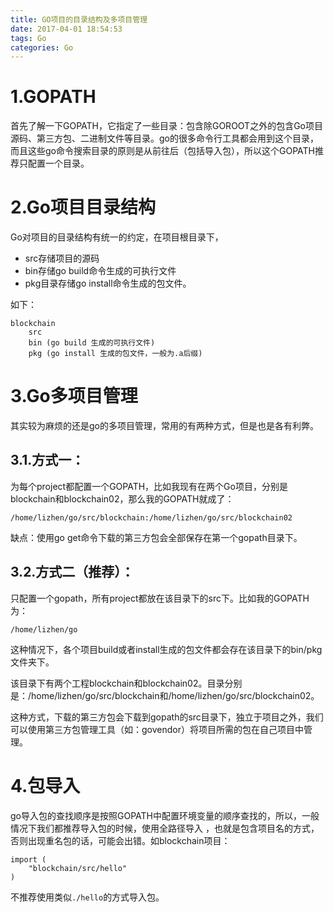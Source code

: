 ```yaml
---
title: GO项目的目录结构及多项目管理
date: 2017-04-01 18:54:53
tags: Go
categories: Go
---
```

# 1.GOPATH

首先了解一下GOPATH，它指定了一些目录：包含除GOROOT之外的包含Go项目源码、第三方包、二进制文件等目录。go的很多命令行工具都会用到这个目录，而且这些go命令搜索目录的原则是从前往后（包括导入包），所以这个GOPATH推荐只配置一个目录。

# 2.Go项目目录结构
Go对项目的目录结构有统一的约定，在项目根目录下，
- src存储项目的源码
- bin存储go build命令生成的可执行文件
- pkg目录存储go install命令生成的包文件。

<!--more-->

如下：

    blockchain
        src 
        bin (go build 生成的可执行文件)
        pkg (go install 生成的包文件，一般为.a后缀)


# 3.Go多项目管理

其实较为麻烦的还是go的多项目管理，常用的有两种方式，但是也是各有利弊。

## 3.1.方式一：

为每个project都配置一个GOPATH，比如我现有在两个Go项目，分别是blockchain和blockchain02，那么我的GOPATH就成了：

    /home/lizhen/go/src/blockchain:/home/lizhen/go/src/blockchain02

缺点：使用go get命令下载的第三方包会全部保存在第一个gopath目录下。

## 3.2.方式二（推荐）：
只配置一个gopath，所有project都放在该目录下的src下。比如我的GOPATH为：

    /home/lizhen/go

这种情况下，各个项目build或者install生成的包文件都会存在该目录下的bin/pkg文件夹下。

该目录下有两个工程blockchain和blockchain02。目录分别是：/home/lizhen/go/src/blockchain和/home/lizhen/go/src/blockchain02。

这种方式，下载的第三方包会下载到gopath的src目录下，独立于项目之外，我们可以使用第三方包管理工具（如：govendor）将项目所需的包在自己项目中管理。


# 4.包导入

go导入包的查找顺序是按照GOPATH中配置环境变量的顺序查找的，所以，一般情况下我们都推荐导入包的时候，使用全路径导入 ，也就是包含项目名的方式，否则出现重名包的话，可能会出错。如blockchain项目：

    import (
	    "blockchain/src/hello"
    )

不推荐使用类似`./hello`的方式导入包。
